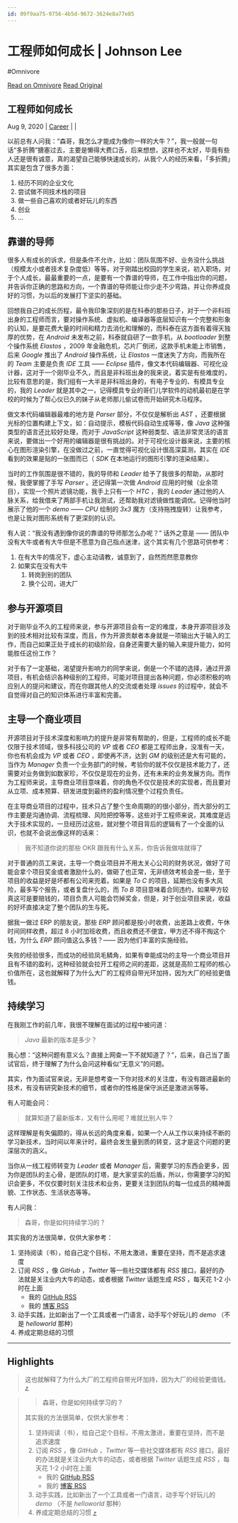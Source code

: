 ```yaml
---
id: 09f9aa75-9756-4b5d-9672-3624e8a77e85
---
```


# 工程师如何成长 | Johnson Lee
#Omnivore

[Read on Omnivore](https://omnivore.app/me/johnson-lee-18b188a7877)
[Read Original](https://johnsonlee.io/2020/08/09/engineer-growth)

## 工程师如何成长

Aug 9, 2020 | [Career](https://johnsonlee.io/categories/career/) |  | 

以前总有人问我：“森哥，我怎么才能成为像你一样的大牛？”，我一般就一句话“多折腾”搪塞过去，主要是懒得大费口舌，后来想想，这样也不太好，毕竟有些人还是很有诚意，真的渴望自己能够快速成长的，从我个人的经历来看，「多折腾」其实是包含了很多方面：

1. 经历不同的企业文化
2. 尝试做不同技术栈的项目
3. 做一些自己喜欢的或者好玩儿的东西
4. 创业
5. …

## [](#靠谱的导师 "靠谱的导师")靠谱的导师

很多人有成长的诉求，但是条件不允许，比如：团队氛围不好、业务没什么挑战（规模太小或者技术复杂度低）等等，对于刚踏出校园的学生来说，初入职场，对于个人成长，最最重要的一点，是要有一个靠谱的导师，在工作中指出你的问题，并告诉你正确的思路和方向，一个靠谱的导师能让你少走不少弯路，并让你养成良好的习惯，为以后的发展打下坚实的基础。

回想我自己的成长历程，最令我印象深刻的是在科泰的那些日子，对于一个非科班出身的工程师而言，要对操作系统、虚拟机、编译器等底层知识有一个完整和形象的认知，是要花费大量的时间和精力去消化和理解的，而科泰在这方面有着得天独厚的优势，在 _Android_ 未发布之前，科泰就自研了一款手机，从 _bootloader_ 到整个操作系统 _Elastos_ ，2009 年金融危机，芯片厂倒闭，这款手机未能上市销售，后来 _Google_ 推出了 _Android_ 操作系统，让 _Elastos_ 一度迷失了方向，而我所在的 _Team_ 主要是负责 _IDE_ 工具 —— _Eclipse_ 插件，像文本代码编辑器、可视化设计器，这对于一个刚毕业不久，而且是非科班出身的我来说，着实是有些难度的，比较有意思的是，我们组有一大半是非科班出身的，有电子专业的、有模具专业的，我的 _Leader_ 就是其中之一，记得模具专业的哥们儿学软件的动机最初是在学校的时候为了帮心仪已久的妹子从老师那儿偷试卷而开始研究木马程序。

做文本代码编辑器最难的地方是 _Parser_ 部分，不仅仅是解析出 _AST_ ，还要根据光标的位置构建上下文，如：自动提示，模板代码自动生成等等，像 _Java_ 这种强类型的语言还比较好处理，而对于 _JavaScript_ 这种弱类型、语法非常灵活的语言来说，要做出一个好用的编辑器是很有挑战的。对于可视化设计器来说，主要的核心在图形渲染引擎，在没做过之前，一直觉得可视化设计很高深莫测，其实在 _IDE_ 看到的效果是贴的一张图而已（ _SDK_ 在本地运行的图形引擎的渲染结果）。

当时的工作氛围是很不错的，我的导师和 _Leader_ 给予了我很多的帮助，从那时候，我便掌握了手写 _Parser_ 。还记得第一次做 _Android_ 应用的时候（业余项目），实现一个照片滤镜功能，我手上只有一个 _HTC_ ，我的 _Leader_ 通过他的人脉关系，给我借来了两部手机让我测试，还帮助我对滤镜做性能调优。记得他当时展示了他的一个 _demo_ —— _CPU_ 绘制的 _3x3_ 魔方（支持拖拽旋转）让我参考，也是让我对图形系统有了更深刻的认识。

有人说：“我没有遇到像你说的靠谱的导师那怎么办呢？” 话外之意是 —— 团队中没有大牛或者有大牛但是不愿意为自己指点迷津，这个其实有几个思路可供参考：

1. 在有大牛的情况下，虚心主动请教，诚意到了，自然而然愿意教你
2. 如果实在没有大牛  
   1. 转岗到别的团队  
   2. 换个公司，进大厂

## [](#参与开源项目 "参与开源项目")参与开源项目

对于刚毕业不久的工程师来说，参与开源项目会有一定的难度，本身开源项目涉及到的技术相对比较有深度，而且，作为开源贡献者本身就是一项输出大于输入的工作，而自己如果正处于成长的初级阶段，自身还需要大量的输入来提升能力，如何能胜任这份工作？

对于有了一定基础，渴望提升影响力的同学来说，倒是一个不错的选择，通过开源项目，有机会结识各种级别的工程师，可能对项目提出各种问题，你必须积极的响应别人的提问和建议，而在你跟其他人的交流或者处理 _issues_ 的过程中，就会不自觉得对自己的知识体系进行丰富和完善。

## [](#主导一个商业项目 "主导一个商业项目")主导一个商业项目

开源项目对于技术深度和影响力的提升是非常有帮助的，但是，工程师的成长不能仅限于技术领域，很多科技公司的 _VP_ 或者 _CEO_ 都是工程师出身，没准有一天，你也有机会成为 _VP_ 或者 _CEO_ ，即使再不济，达到 _GM_ 的级别还是大有可能的，当作为 _Manager_ 负责一个业务部门的时候，考验你的就不仅仅是技术能力了，还需要对业务做到如数家珍，不仅仅是现在的业务，还有未来的业务发展方向。而作为工程师来说，主导商业项目意味着，你的角色不仅仅是技术的实现者，而且要对从立项、成本预算、研发进度到最终的盈利情况整个过程负责任。

在主导商业项目的过程中，技术只占了整个生命周期的的很小部分，而大部分的工作主要是沟通协调、流程梳理、风险把控等等，这些对于工程师来说，其难度是远大于技术实现的，一旦经历过这些，就对整个项目背后的逻辑有了一个全面的认识，也就不会说出像这样的话来：

> 我不知道你说的那些 OKR 跟我有什么关系，你告诉我做啥就得了

对于普通的员工来说，主导一个商业项目并不用太关心公司的财务状况，做好了可能会拿个项目奖金或者激励什么的，做砸了也正常，无非绩效考核会差一些，至于项目的收益是好是坏都有公司来兜着。如果是 _To C_ 的项目，延期也没有多大风险，最多写个报告，或者复盘什么的，而 _To B_ 项目意味着合同违约，如果甲方较真这可是要赔钱的，项目负责人可能会罚掉奖金，但是，对于创业项目来说，收益的好坏直接决定了整个团队的生与死。

据我一做过 ERP 的朋友说，那些 _ERP_ 顾问都是按小时收费，出差路上收费，午休时间同样收费，超过 8 小时加班收费，而且收费还不便宜，甲方还不得不掏这个钱，为什么 _ERP_ 顾问值这么多钱？—— 因为他们丰富的实施经验。

失败的经验很多，而成功的经验凤毛鳞角，如果有幸能成功的主导一个商业项目并且有不错的盈利，这种经验就会拉开工程师之间的差距，这就是高阶工程师的核心价值所在，这也就解释了为什么大厂的工程师自带光环加持，因为大厂的经验更值钱。

## [](#持续学习 "持续学习")持续学习

在我刚工作的前几年，我很不理解在面试的过程中被问道：

> _Java_ 最新的版本是多少？

我心想：“这种问题有意义么？直接上网查一下不就知道了？”，后来，自己当了面试官后，终于理解了为什么会问这种看似“无意义”的问题。

其实，作为面试官来说，无非是想考查一下你对技术的关注度，有没有跟进最新的技术，有没有研究新技术的细节，或者你的性格是保守派还是激进派等等。

有人可能会问：

> 就算知道了最新版本，又有什么用呢？难就比别人牛？

这样理解是有失偏颇的，得从长远的角度来看，如果一个人从工作以来持续不断的学习新技术，当时间以年来计时，最终会发生量到质的转变，这才是这个问题的更深层次的涵义。

当你从一线工程师转变为 _Leader_ 或者 _Manager_ 后，需要学习的东西会更多，因为你是团队的主心骨，是团队的灯塔，是大家坚实的后盾，所以，你需要学习的知识会更多，不仅仅要时刻关注技术和业务，更要关注到团队的每一位成员的精神面貌、工作状态、生活状态等等。

有人问我：

> 森哥，你是如何持续学习的？

其实我的方法很简单，仅供大家参考：

1. 坚持阅读（书），给自己定个目标，不用太激进，重要在坚持，而不是追求速度
2. 订阅 _RSS_ ，像 _GitHub_ ，_Twitter_ 等一些社交媒体都有 _RSS_ 接口，最好的办法就是关注业内大牛的动态，或者根据 _Twitter_ 话题生成 _RSS_ ，每天花 1-2 小时在上面  
   * 我的 [GitHub RSS](https://github.com/johnsonlee.atom)  
   * 我的 [博客 RSS](https://johnsonlee.io/atom.xml)
3. 动手实践，比如新出了一个工具或者一门语言，动手写个好玩儿的 _demo_ （不是 _helloworld_ 那种）
4. 养成定期总结的习惯

  

---

## Highlights

> 这也就解释了为什么大厂的工程师自带光环加持，因为大厂的经验更值钱。 [⤴️](https://omnivore.app/me/johnson-lee-18b188a7877#c7c4af66-7cb6-48d0-8f74-a3ccca111c2e) 

> > 森哥，你是如何持续学习的？
> 
> 其实我的方法很简单，仅供大家参考：
> 
> 1. 坚持阅读（书），给自己定个目标，不用太激进，重要在坚持，而不是追求速度
> 2. 订阅 _RSS_ ，像 _GitHub_ ，_Twitter_ 等一些社交媒体都有 _RSS_ 接口，最好的办法就是关注业内大牛的动态，或者根据 _Twitter_ 话题生成 _RSS_ ，每天花 1-2 小时在上面  
>    * 我的 [GitHub RSS](https://github.com/johnsonlee.atom)  
>    * 我的 [博客 RSS](https://johnsonlee.io/atom.xml)
> 3. 动手实践，比如新出了一个工具或者一门语言，动手写个好玩儿的 _demo_ （不是 _helloworld_ 那种）
> 4. 养成定期总结的习惯 [⤴️](https://omnivore.app/me/johnson-lee-18b188a7877#64fdb414-7300-4955-8e89-60ee55e69013) 

